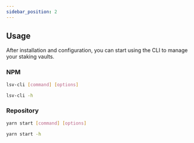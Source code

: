 ```yaml
---
sidebar_position: 2
---
```


## Usage

After installation and configuration, you can start using the CLI to manage your staking vaults.

### NPM

```bash
lsv-cli [command] [options]
```

```bash
lsv-cli -h
```

### Repository

```bash
yarn start [command] [options]
```

```bash
yarn start -h
```
